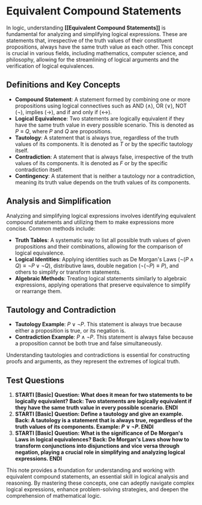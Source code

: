 # Equivalent Compound Statements

In logic, understanding **[[Equivalent Compound Statements]]** is fundamental for analyzing and simplifying logical expressions. These are statements that, irrespective of the truth values of their constituent propositions, always have the same truth value as each other. This concept is crucial in various fields, including mathematics, computer science, and philosophy, allowing for the streamlining of logical arguments and the verification of logical equivalences.

## Definitions and Key Concepts

- **Compound Statement**: A statement formed by combining one or more propositions using logical connectives such as AND ($\land$), OR ($\lor$), NOT ($\neg$), implies ($\rightarrow$), and if and only if ($\leftrightarrow$).
- **Logical Equivalence**: Two statements are logically equivalent if they have the same truth value in every possible scenario. This is denoted as $P \equiv Q$, where $P$ and $Q$ are propositions.
- **Tautology**: A statement that is always true, regardless of the truth values of its components. It is denoted as $T$ or by the specific tautology itself.
- **Contradiction**: A statement that is always false, irrespective of the truth values of its components. It is denoted as $F$ or by the specific contradiction itself.
- **Contingency**: A statement that is neither a tautology nor a contradiction, meaning its truth value depends on the truth values of its components.

## Analysis and Simplification

Analyzing and simplifying logical expressions involves identifying equivalent compound statements and utilizing them to make expressions more concise. Common methods include:

- **Truth Tables**: A systematic way to list all possible truth values of given propositions and their combinations, allowing for the comparison of logical equivalence.
- **Logical Identities**: Applying identities such as De Morgan's Laws ($\neg(P \land Q) \equiv \neg P \lor \neg Q$), distributive laws, double negation ($\neg(\neg P) \equiv P$), and others to simplify or transform statements.
- **Algebraic Methods**: Treating logical statements similarly to algebraic expressions, applying operations that preserve equivalence to simplify or rearrange them.

## Tautology and Contradiction

- **Tautology Example**: $P \lor \neg P$. This statement is always true because either a proposition is true, or its negation is.
- **Contradiction Example**: $P \land \neg P$. This statement is always false because a proposition cannot be both true and false simultaneously.

Understanding tautologies and contradictions is essential for constructing proofs and arguments, as they represent the extremes of logical truth.

## Test Questions

1. **STARTI [Basic] Question: What does it mean for two statements to be logically equivalent? Back: Two statements are logically equivalent if they have the same truth value in every possible scenario. ENDI**
2. **STARTI [Basic] Question: Define a tautology and give an example. Back: A tautology is a statement that is always true, regardless of the truth values of its components. Example: $P \lor \neg P$. ENDI**
3. **STARTI [Basic] Question: What is the significance of De Morgan's Laws in logical equivalences? Back: De Morgan's Laws show how to transform conjunctions into disjunctions and vice versa through negation, playing a crucial role in simplifying and analyzing logical expressions. ENDI**

This note provides a foundation for understanding and working with equivalent compound statements, an essential skill in logical analysis and reasoning. By mastering these concepts, one can adeptly navigate complex logical expressions, enhance problem-solving strategies, and deepen the comprehension of mathematical logic.